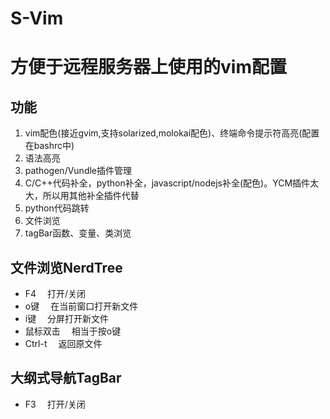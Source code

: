# S-Vim
# 方便于远程服务器上使用的vim配置

## 功能

1. vim配色(接近gvim,支持solarized,molokai配色)、终端命令提示符高亮(配置在bashrc中)
2. 语法高亮
3. pathogen/Vundle插件管理
4. C/C++代码补全，python补全，javascript/nodejs补全(配色)。YCM插件太大，所以用其他补全插件代替
5. python代码跳转
6. 文件浏览
7. tagBar函数、变量、类浏览

## 文件浏览NerdTree
- F4 &emsp;打开/关闭
- o键 &emsp;在当前窗口打开新文件
- i键 &emsp;分屏打开新文件
- 鼠标双击 &emsp;相当于按o键
- Ctrl-t &emsp;返回原文件

## 大纲式导航TagBar
- F3 &emsp;打开/关闭
